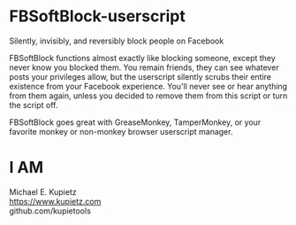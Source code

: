 # FBSoftBlock-userscript
Silently, invisibly, and reversibly block people on Facebook

FBSoftBlock functions almost exactly like blocking someone, except they never know you blocked them. You remain friends, they can see whatever posts your privileges allow, but the userscript silently scrubs their entire existence from your Facebook experience. You'll never see or hear anything from them again, unless you decided to remove them from this script or turn the script off.

FBSoftBlock goes great with GreaseMonkey, TamperMonkey, or your favorite monkey or non-monkey browser userscript manager.

# I AM
Michael E. Kupietz    
https://www.kupietz.com    
github.com/kupietools
